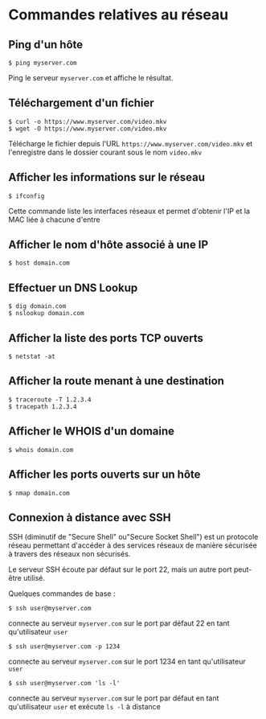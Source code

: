 # Commandes relatives au réseau

## Ping d'un hôte

    $ ping myserver.com

Ping le serveur `myserver.com` et affiche le résultat.

## Téléchargement d'un fichier

    $ curl -o https://www.myserver.com/video.mkv
    $ wget -O https://www.myserver.com/video.mkv

Télécharge le fichier depuis l'URL `https://www.myserver.com/video.mkv` et l'enregistre dans le dossier courant sous le nom `video.mkv`

## Afficher les informations sur le réseau

    $ ifconfig

Cette commande liste les interfaces réseaux et permet d'obtenir l'IP et la MAC liée à chacune d'entre

## Afficher le nom d'hôte associé à une IP

    $ host domain.com

## Effectuer un DNS Lookup

    $ dig domain.com
    $ nslookup domain.com

## Afficher la liste des ports TCP ouverts

    $ netstat -at

## Afficher la route menant à une destination

    $ traceroute -T 1.2.3.4
    $ tracepath 1.2.3.4

## Afficher le WHOIS d'un domaine

    $ whois domain.com

## Afficher les ports ouverts sur un hôte

    $ nmap domain.com

## Connexion à distance avec SSH

SSH (diminutif de "Secure Shell" ou"Secure Socket Shell") est un protocole réseau permettant d'accéder à des services réseaux de manière sécurisée à travers des réseaux non sécurisés.

Le serveur SSH écoute par défaut sur le port 22, mais un autre port peut-être utilisé.

Quelques commandes de base :

    $ ssh user@myserver.com

connecte au serveur `myserver.com` sur le port par défaut 22 en tant qu'utilisateur `user`

    $ ssh user@myserver.com -p 1234

connecte au serveur `myserver.com` sur le port 1234 en tant qu'utilisateur `user`

    $ ssh user@myserver.com 'ls -l'

connecte au serveur `myserver.com` sur le port par défaut en tant qu'utilisateur `user` et exécute `ls -l` à distance